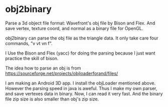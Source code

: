 # obj2binary
Parse a 3d object file format: Wavefront's obj file by Bison and Flex. And save vertex, texture coord, and normal as a binary file for OpenGL.

obj2binary can parse the obj file as the triangle data.  It only take care four commands, "v vt vn f".

I Use the Bison and Flex (yacc) for doing the parsing because I just want practice the skill of bison.

The idea how to parse an obj is from https://sourceforge.net/projects/objloaderforand/files/

I am making an Android 3D app.  I install the objLoader mentioned above.  However the parsing speed in java is aweful.  Thus I make my own parser, and save vertexes data in binary.  Now, I can read it very fast.  And the binary file zip size is also smaller than obj's zip size.

